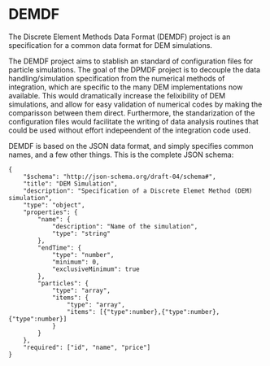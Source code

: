 DEMDF
=====

The Discrete Element Methods Data Format (DEMDF) project is an specification for a common data format for DEM simulations.

The DEMDF project aims to stablish an standard of configuration files for particle simulations.
The goal of the DPMDF project is to decouple the data handling/simulation specification from the
numerical methods of integration, which are specific to the many DEM implementations now available.
This would dramatically increase the felixibility of DEM simulations, and allow for easy validation of
numerical codes by making the comparisson between them direct.
Furthermore, the standarization of the configuration files would facilitate the writing of 
data analysis routines that could be used without effort indepeendent of the integration code used.

DEMDF is based on the JSON data format, and simply specifies common names, and a few other things.
This is the complete JSON schema:

```
{
    "$schema": "http://json-schema.org/draft-04/schema#",
    "title": "DEM Simulation",
    "description": "Specification of a Discrete Elemet Method (DEM) simulation",
    "type": "object",
    "properties": {
        "name": {
            "description": "Name of the simulation",
            "type": "string"
        },
        "endTime": {
            "type": "number",
            "minimum": 0,
            "exclusiveMinimum": true
        },
        "particles": {
            "type": "array",
            "items": {
                "type": "array",
                "items": [{"type":number},{"type":number},{"type":number}]
            }
        }
    },
    "required": ["id", "name", "price"]
}
```
